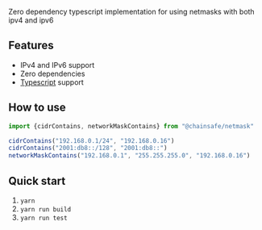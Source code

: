 
Zero dependency typescript implementation for using netmasks with both ipv4 and ipv6

## Features

* IPv4 and IPv6 support
* Zero dependencies
* [Typescript](https://www.typescriptlang.org/) support

## How to use

```typescript
import {cidrContains, networkMaskContains} from "@chainsafe/netmask"

cidrContains("192.168.0.1/24", "192.168.0.16")
cidrContains("2001:db8::/128", "2001:db8::")
networkMaskContains("192.168.0.1", "255.255.255.0", "192.168.0.16")
```

## Quick start

1. `yarn`
2. `yarn run build`
2. `yarn run test`